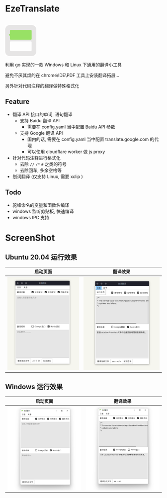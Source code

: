 # EzeTranslate

<br>

<img src="./res-static/icon/icon.png" style="width:100px;" />

<br>

利用 go 实现的一款 Windows 和 Linux 下通用的翻译小工具

避免不厌其烦的在 chrome\IDE\PDF 工具上安装翻译拓展...

另外针对代码注释的翻译做特殊格式化

## Feature
- 翻译 API 接口的单词, 语句翻译
  - 支持 Baidu 翻译 API
    - 需要在 config.yaml 当中配置 Baidu API 参数
  - 支持 Google 翻译 API
    - 国内的话, 需要在 config.yaml 当中配置 translate.google.com 的代理
    - 可以使用 cloudflare worker 做 js proxy 
- 针对代码注释进行格式化
  - 去除 `//` `/*` `#` 之类的符号
  - 去除回车, 多余空格等
- 划词翻译 (仅支持 Linux, 需要 xclip )

## Todo
- 驼峰命名的变量和函数名编译
- windows 监听剪贴板, 快速编译
- windows IPC 支持

# ScreenShot

## Ubuntu 20.04 运行效果

|   启动页面   |   翻译效果   |
| ---- | ---- |
|  ![windows](./res-static/screenshot/linux.png)    |   ![windows-2](./res-static/screenshot/linux2.png)   |


## Windows 运行效果

|   启动页面   |   翻译效果   |
| ---- | ---- |
|  ![windows](./res-static/screenshot/windows.png)    |   ![windows-2](./res-static/screenshot/windows-2.png)   |

